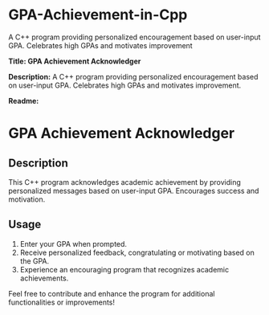 # GPA-Achievement-in-Cpp
 A C++ program providing personalized encouragement based on user-input GPA. Celebrates high GPAs and motivates improvement


**Title: GPA Achievement Acknowledger**

**Description:**
A C++ program providing personalized encouragement based on user-input GPA. Celebrates high GPAs and motivates improvement.

**Readme:**
# GPA Achievement Acknowledger

## Description
This C++ program acknowledges academic achievement by providing personalized messages based on user-input GPA. Encourages success and motivation.

## Usage
1. Enter your GPA when prompted.
2. Receive personalized feedback, congratulating or motivating based on the GPA.
3. Experience an encouraging program that recognizes academic achievements.

Feel free to contribute and enhance the program for additional functionalities or improvements!
